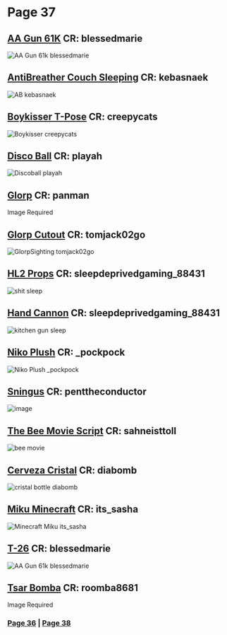 # Page 37
## [AA Gun 61K](https://github.com/madrod228/voicesoftheprinter/raw/main/The%20Archive/Page%20037/37-mm_61-K.rar) CR: blessedmarie
![AA Gun 61k blessedmarie](https://github.com/madrod228/voicesoftheprinter/assets/9602000/d46069dc-a408-4d85-9dea-3e91d57b60db)
## [AntiBreather Couch Sleeping](https://github.com/madrod228/voicesoftheprinter/raw/main/The%20Archive/Page%20037/ABCouchBreakroom.rar) CR: kebasnaek
![AB kebasnaek](https://github.com/madrod228/voicesoftheprinter/assets/9602000/7cc1bbd9-c404-4daa-af8f-b9ae3e37a300)
## [Boykisser T-Pose](https://github.com/madrod228/voicesoftheprinter/raw/main/The%20Archive/Page%20037/BoykisserVRC.rar) CR: creepycats
![Boykisser creepycats](https://github.com/madrod228/voicesoftheprinter/assets/9602000/ee802f87-b838-4e47-9dd6-b3757f3f7503)
## [Disco Ball](https://github.com/madrod228/voicesoftheprinter/raw/main/The%20Archive/Page%20037/Disco%20Ball.rar) CR: playah
![Discoball playah](https://github.com/madrod228/voicesoftheprinter/assets/9602000/0000b72a-6098-4109-bf01-11c32d2b6780)
## [Glorp](https://github.com/madrod228/voicesoftheprinter/raw/main/The%20Archive/Page%20037/Glorp2.rar) CR: panman
Image Required
## [Glorp Cutout](https://github.com/madrod228/voicesoftheprinter/raw/main/The%20Archive/Page%20037/glorp.rar) CR: tomjack02go
![GlorpSighting tomjack02go](https://github.com/madrod228/voicesoftheprinter/assets/9602000/972a38e0-094c-4cf3-9bb9-0d0e0ddd8a3f)
## [HL2 Props](https://github.com/madrod228/voicesoftheprinter/raw/main/The%20Archive/Page%20037/HL2%20props.rar) CR: sleepdeprivedgaming_88431
![shit sleep](https://github.com/madrod228/voicesoftheprinter/assets/9602000/15faba01-922f-4bc6-9ef9-4b958ed67c89)
## [Hand Cannon](https://github.com/madrod228/voicesoftheprinter/raw/main/The%20Archive/Page%20037/Handcannon.rar) CR: sleepdeprivedgaming_88431
![kitchen gun sleep](https://github.com/madrod228/voicesoftheprinter/assets/9602000/c8cb33f2-d620-4661-889a-43c6532e0e26)
## [Niko Plush](https://github.com/madrod228/voicesoftheprinter/raw/main/The%20Archive/Page%20037/NikoPlush2.rar) CR: _pockpock
![Niko Plush _pockpock](https://github.com/madrod228/voicesoftheprinter/assets/9602000/9b47b0cc-2f48-4081-ac52-40d541183824)
## [Sningus](https://github.com/madrod228/voicesoftheprinter/raw/main/The%20Archive/Page%20037/TheSningus.rar) CR: penttheconductor
![image](https://github.com/madrod228/voicesoftheprinter/assets/9602000/f8cad398-4b05-4538-a19a-2fd60d22f0d4)
## [The Bee Movie Script](https://github.com/madrod228/voicesoftheprinter/raw/main/The%20Archive/Page%20037/beemovie.7z) CR: sahneisttoll
![bee movie](https://github.com/madrod228/voicesoftheprinter/assets/9602000/2c8eca55-9a2d-45ef-b91e-10b76aa992fc)
## [Cerveza Cristal](https://github.com/madrod228/voicesoftheprinter/raw/main/The%20Archive/Page%20037/cerveza_cristal_hl2.rar) CR: diabomb
![cristal bottle diabomb](https://github.com/madrod228/voicesoftheprinter/assets/9602000/6ba5bbcd-7811-4f4e-808c-3715861931bb)
## [Miku Minecraft](https://github.com/madrod228/voicesoftheprinter/raw/main/The%20Archive/Page%20037/mikuminecraft.rar) CR: its_sasha
![Minecraft Miku its_sasha](https://github.com/madrod228/voicesoftheprinter/assets/9602000/80ec14c4-bb99-44dd-941e-bbd36458e925)
## [T-26](https://github.com/madrod228/voicesoftheprinter/raw/main/The%20Archive/Page%20037/t26.rar) CR: blessedmarie
![AA Gun 61k blessedmarie](https://github.com/madrod228/voicesoftheprinter/assets/9602000/396f35d1-1563-4e26-ad48-8bfc7d2147ac)
## [Tsar Bomba](https://github.com/madrod228/voicesoftheprinter/raw/main/The%20Archive/Page%20037/tb.rar) CR: roomba8681
Image Required 

### [Page 36](https://github.com/madrod228/voicesoftheprinter/blob/main/Page%20036.md)  | [Page 38](https://github.com/madrod228/voicesoftheprinter/blob/main/Page%20038.md)
